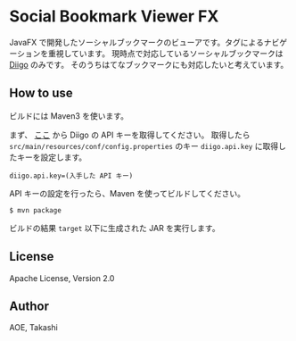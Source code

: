 Social Bookmark Viewer FX
=========================
JavaFX で開発したソーシャルブックマークのビューアです。タグによるナビゲーションを重視しています。
現時点で対応しているソーシャルブックマークは [Diigo](https://www.diigo.com) のみです。
そのうちはてなブックマークにも対応したいと考えています。

How to use
----------
ビルドには Maven3 を使います。

まず、 [ここ](https://www.diigo.com/api_keys/new/) から Diigo の API キーを取得してください。
取得したら `src/main/resources/conf/config.properties` のキー `diigo.api.key` に取得したキーを設定します。

    diigo.api.key=(入手した API キー)

API キーの設定を行ったら、Maven を使ってビルドしてください。

    $ mvn package

ビルドの結果 `target` 以下に生成された JAR を実行します。

License
-------
Apache License, Version 2.0

Author
------
AOE, Takashi
